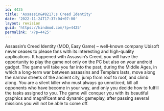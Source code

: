 ```yaml
---
id: 4425
title: 'Assassin&#8217;s Creed Identity'
date: '2022-11-24T17:37:04+07:00'
layout: revision
guid: 'https://kindmod.com/?p=4425'
permalink: '/?p=4425'
---
```


Assassin’s Creed Identity (MOD, Easy Game) – well-known company Ubisoft never ceases to please fans with its interesting and high-quality applications. It happened with Assassin’s Creed, you will have the opportunity to play the game not only on the PC but also on your android gadget. The game will take you far into the past, during the Middle Ages, in which a long-term war between assassins and Templars lasts, move along the narrow streets of the ancient city, jump from roof to roof, and climb along. You are a silent killer who must always go unnoticed, kill all opponents who have become in your way, and only you decide how to fulfill the tasks assigned to you. The game will conquer you with its beautiful graphics and magnificent and dynamic gameplay, after passing several missions you will not be able to come off.